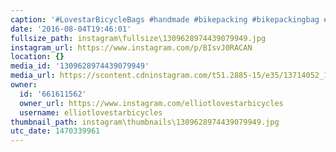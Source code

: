 ```yaml
---
caption: '#LovestarBicycleBags #handmade #bikepacking #bikepackingbag #bicycle #SewRad'
date: '2016-08-04T19:46:01'
fullsize_path: instagram\fullsize\1309628974439079949.jpg
instagram_url: https://www.instagram.com/p/BIsvJ0RACAN
location: {}
media_id: '1309628974439079949'
media_url: https://scontent.cdninstagram.com/t51.2885-15/e35/13714052_140512153054477_1168443352_n.jpg?ig_cache_key=MTMwOTYyODk3NDQzOTA3OTk0OQ%3D%3D.2
owner:
  id: '661611562'
  owner_url: https://www.instagram.com/elliotlovestarbicycles
  username: elliotlovestarbicycles
thumbnail_path: instagram\thumbnails\1309628974439079949.jpg
utc_date: 1470339961
---
```

